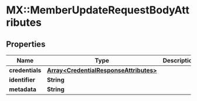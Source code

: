 # MX::MemberUpdateRequestBodyAttributes

## Properties
Name | Type | Description | Notes
------------ | ------------- | ------------- | -------------
**credentials** | [**Array&lt;CredentialResponseAttributes&gt;**](CredentialResponseAttributes.md) |  | [optional] 
**identifier** | **String** |  | [optional] 
**metadata** | **String** |  | [optional] 


